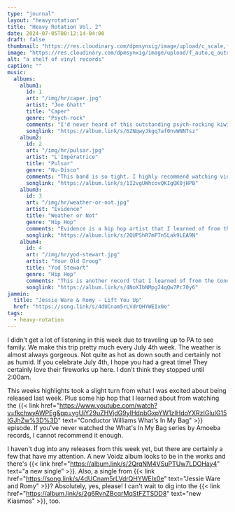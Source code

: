 ```yaml
---
type: "journal"
layout: "heavyrotation"
title: "Heavy Rotation Vol. 2"
date: 2024-07-05T00:12:14-04:00
draft: false
thumbnail: "https://res.cloudinary.com/dpmsynxig/image/upload/c_scale,f_auto,q_auto:good,w_740/v1719681794/2024%20Posts/heavy-rotation/untitled-1.jpg"
image: "https://res.cloudinary.com/dpmsynxig/image/upload/f_auto,q_auto:good/v1719681794/2024%20Posts/heavy-rotation/untitled-1.jpg"
alt: "a shelf of vinyl records"
caption: ""
music:
  albums:
    album1:
      id: 1
      art: "/img/hr/caper.jpg"
      artist: "Joe Ghatt"
      title: "Caper"
      genre: "Psych-rock"
      comments: "I'd never heard of this outstanding psych-rocking kiwi before, but I am hooked. I've had Ghatt's single Always Remember on my Discovery 2024 playlist for a while now, and I'm not sure when the full album came out, but, I've been jamming it over and over the last few days. I just really love the overall sound, and his vocal style. He really nails that 60s/70s psych sound, but at the same time making it his own. Also there's a lot of flute playing on this record, and I love all things with the flute. Check out Cal Tjader's song Aquarius, or Sven Libaek's Inner Space. Heck, The Beastie Boys' Flute Loop! Yeah, the flute kicks ass."
      songlink: "https://album.link/s/6ZNqwyJkgq7af0nvWNNTsz"
    album2:
      id: 2
      art: "/img/hr/pulsar.jpg"
      artist: "L'Impératrice"
      title: "Pulsar"
      genre: "Nu-Disco"
      comments: "This band is so tight. I highly recommend watching videos of them playing live to see what I mean. They sound so, so clean. If Daft Punk had a full band during the Discovery era, this is what it would sound like. It's like live French House music done better than anyone else as far as I know. It's apparently called Nu-Disco and that makes sense."
      songlink: "https://album.link/s/1I2vgUWhcovQKIgQK0jHPB"
    album3:
      id: 3
      art: "/img/hr/weather-or-not.jpg"
      artist: "Evidence"
      title: "Weather or Not"
      genre: "Hip Hop"
      comments: "Evidence is a hip hop artist that I learned of from the very recent Conductor Williams' What's In My Bag episode. At least, I don't think I knew of him. I just learned he's one-third of Dilated Peoples, so maybe! Either way, I will be digging into more of his solo work. Weather or Not is 100% pure boom-bappin' hip-hop, and if that's your jam, then you will love this expertly produced record."
      songlink: "https://album.link/s/2QUPShR7mP7n5Lak9LEA9N"
    album4:
      id: 4
      art: "/img/hr/yod-stewart.jpg"
      artist: "Your Old Droog"
      title: "Yod Stewart"
      genre: "Hip Hop"
      comments: "This is another record that I learned of from the Conductor William's What's In My Bag episode. I don't know if this is a great comparison but Your Old Droog's voice, style and music production reminds me a lot of MF DOOM, but not in a copy-cat sort of way. Kinda like Ghostface Killah, too. On this album at least. Underground hip-hop at it's best."
      songlink: "https://album.link/s/4NoXIbNMpg24qQw7Pc70y6"
jammin:
  title: "Jessie Ware & Romy - Lift You Up"
  href: "https://song.link/s/4dUCnam5rLVdrQHYWEIx0e"
tags:
  - heavy-rotation
---
```


I didn't get a lot of listening in this week due to traveling up to PA to see family. We make this trip pretty much every July 4th week. The weather is almost always gorgeous. Not quite as hot as down south and certainly not as humid. If you celebrate July 4th, I hope you had a great time! They certainly love their fireworks up here. I don't think they stopped until 2:00am.

This weeks highlights took a slight turn from what I was excited about being released last week. Plus some hip hop that I learned about from watching the {{< link href="https://www.youtube.com/watch?v=fkchwyAWPEg&pp=ygUiY29uZHVjdG9yIHdpbGxpYW1zIHdoYXRzIGluIG15IGJhZw%3D%3D" text="Conductor Williams What's In My Bag" >}} episode. If you've never watched the What's In My Bag series by Amoeba records, I cannot recommend it enough.

I haven't dug into any releases from this week yet, but there are certainly a few that have my attention. A new Voidz album looks to be in the works and there's {{< link href="https://album.link/s/2QrqNM4VSuPTUw7LDOHay4" text="a new single" >}}. Also, a single from {{< link href="https://song.link/s/4dUCnam5rLVdrQHYWEIx0e" text="Jessie Ware and Romy" >}}? Absolutely, yes, please! I can't wait to dig into the {{< link href="https://album.link/s/2g6RvnZBcqrMqStFZTSDD8" text="new Kiasmos" >}}, too.
